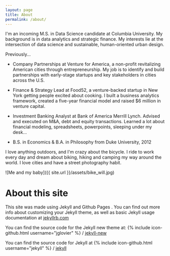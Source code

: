 ```yaml
---
layout: page
title: About
permalink: /about/
---
```


I'm an incoming M.S. in Data Science candidate at Columbia University. My background is in data analytics and strategic finance. My interests lie at the intersection of data science and sustainable, human-oriented urban design.

Previously...

* Company Partnerships at Venture for America, a non-profit revitalizing American cities through entrepreneurship. My job is to identify and build partnerships with early-stage startups and key stakeholders in cities across the U.S.

* Finance & Strategy Lead at Food52, a venture-backed startup in New York getting people excited about cooking. I built a business analytics framework, created a five-year financial model and raised $6 million in venture capital.

* Investment Banking Analyst at Bank of America Merrill Lynch. Advised and executed on M&A, debt and equity transactions. Learned a lot about financial modeling, spreadsheets, powerpoints, sleeping under my desk...

* B.S. in Economics & B.A. in Philosophy from Duke University, 2012

I love anything outdoors, and I'm crazy about the bicycle. I ride to work every day and dream about biking, hiking and camping my way around the world. I love cities and have a street photography habit.

![Me and my baby]({{ site.url }}/assets/bike_will.jpg)


# About this site
This site was made using Jekyll and Github Pages  . You can find out more info about customizing your Jekyll theme, as well as basic Jekyll usage documentation at [jekyllrb.com](http://jekyllrb.com/)

You can find the source code for the Jekyll new theme at:
{% include icon-github.html username="jglovier" %} /
[jekyll-new](https://github.com/jglovier/jekyll-new)

You can find the source code for Jekyll at
{% include icon-github.html username="jekyll" %} /
[jekyll](https://github.com/jekyll/jekyll)
